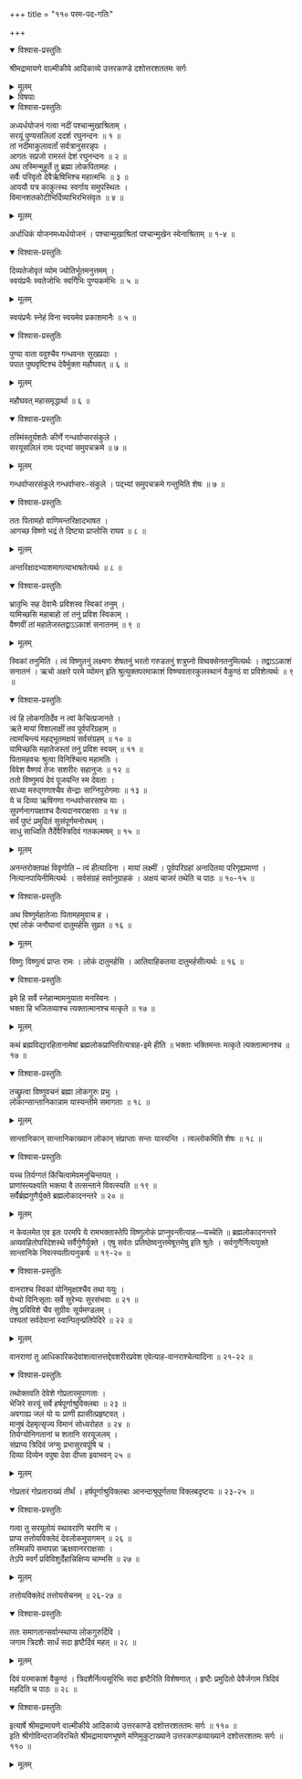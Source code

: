 +++
title = "११० परम-पद-गतिः"

+++

<details open><summary>विश्वास-प्रस्तुतिः</summary>

श्रीमद्रामायणे वाल्मीकीये आदिकाव्ये उत्तरकाण्डे दशोत्तरशततमः सर्गः
</details>

<details><summary>मूलम्</summary>

श्रीमद्रामायणे वाल्मीकीये आदिकाव्ये उत्तरकाण्डे दशोत्तरशततमः सर्गः
</details>

<details><summary>विषयाः</summary>

श्री-रामेण सकल-जनैः सह  
स्व-लोक-गमनाय सरयू-गमनम् ॥ १ ॥  
तथा तत्रागत--चतुर्-मुख-प्रार्थनया  
वैष्णव-तेजः-प्रवेशनम् ॥ २॥  
तथा स्वान्वागतानां जनानां  
चतुर्-मुख--द्वारा सांतानिक-लोक-प्रापणम् ॥ ३ ॥  
वानरादिभिश् च सह  
सरय्वाम् अवगाहनेन  
स्व-लोक-गमनम् ॥ ४ ॥
</details>

<details open><summary>विश्वास-प्रस्तुतिः</summary>

अध्यर्धयोजनं गत्वा नदीं पश्चान्मुखाश्रिताम् ।  
सरयूं पुण्यसलिलां ददर्श रघुनन्दनः ॥ १ ॥  
तां नदीमाकुलावर्तां सर्वत्रानुसरन्नृपः ।  
आगतः सप्रजो रामस्तं देशं रघुनन्दनः ॥ २ ॥  
अथ तस्मिन्मुहूर्ते तु ब्रह्मा लोकपितामहः ।  
सर्वैः परिवृतो देवैर्ऋषिभिश्च महात्मभिः ॥ ३ ॥  
आययौ यत्र काकुत्स्थः स्वर्गाय समुपस्थितः ।  
विमानशतकोटीभिर्दिव्याभिरभिसंवृतः ॥ ४ ॥
</details>

<details><summary>मूलम्</summary>

अध्यर्धयोजनं गत्वा नदीं पश्चान्मुखाश्रिताम् ।  
सरयूं पुण्यसलिलां ददर्श रघुनन्दनः ॥ १ ॥  
तां नदीमाकुलावर्तां सर्वत्रानुसरन्नृपः ।  
आगतः सप्रजो रामस्तं देशं रघुनन्दनः ॥ २ ॥  
अथ तस्मिन्मुहूर्ते तु ब्रह्मा लोकपितामहः ।  
सर्वैः परिवृतो देवैर्ऋषिभिश्च महात्मभिः ॥ ३ ॥  
आययौ यत्र काकुत्स्थः स्वर्गाय समुपस्थितः ।  
विमानशतकोटीभिर्दिव्याभिरभिसंवृतः ॥ ४ ॥
</details>

अर्धाधिकं योजनमध्यर्धयोजनं । पश्चान्मुखाश्रितां पश्चान्मुखेन स्वेनाश्रिताम् ॥ १-४ ॥

<details open><summary>विश्वास-प्रस्तुतिः</summary>

दिव्यतेजोवृतं व्योम ज्योतिर्भूतमनुत्तमम् ।  
स्वयंप्रभैः स्वतेजोभिः स्वर्गिभिः पुण्यकर्मभिः ॥ ५ ॥
</details>

<details><summary>मूलम्</summary>

दिव्यतेजोवृतं व्योम ज्योतिर्भूतमनुत्तमम् ।  
स्वयंप्रभैः स्वतेजोभिः स्वर्गिभिः पुण्यकर्मभिः ॥ ५ ॥
</details>

स्वयंप्रभैः स्नेहं विना स्वयमेव प्रकाशमानैः ॥ ५ ॥

<details open><summary>विश्वास-प्रस्तुतिः</summary>

पुण्या वाता ववुश्चैव गन्धवन्तः सुखप्रदाः ।  
पपात पुष्पवृष्टिश्च देवैर्मुक्ता महौघवत् ॥ ६ ॥
</details>

<details><summary>मूलम्</summary>

पुण्या वाता ववुश्चैव गन्धवन्तः सुखप्रदाः ।  
पपात पुष्पवृष्टिश्च देवैर्मुक्ता महौघवत् ॥ ६ ॥
</details>

महौघवत् महासमृद्धार्था ॥ ६ ॥

<details open><summary>विश्वास-प्रस्तुतिः</summary>

तस्मिंस्तूर्यशतैः कीर्णे गन्धर्वाप्सरसंकुले ।  
सरयूसलिलं रामः पद्भ्यां समुपचक्रमे ॥ ७ ॥
</details>

<details><summary>मूलम्</summary>

तस्मिंस्तूर्यशतैः कीर्णे गन्धर्वाप्सरसंकुले ।  
सरयूसलिलं रामः पद्भ्यां समुपचक्रमे ॥ ७ ॥
</details>

गन्धर्वाप्सरसंकुले गन्धर्वाप्सरः-संकुले । पद्भ्यां समुपचक्रमे गन्तुमिति शेषः ॥ ७ ॥

<details open><summary>विश्वास-प्रस्तुतिः</summary>

ततः पितामहो वाणिमन्तरिक्षादभाषत ।  
आगच्छ विष्णो भद्रं ते दिष्ट्या प्राप्तोसि राघव ॥ ८ ॥
</details>

<details><summary>मूलम्</summary>

ततः पितामहो वाणिमन्तरिक्षादभाषत ।  
आगच्छ विष्णो भद्रं ते दिष्ट्या प्राप्तोसि राघव ॥ ८ ॥
</details>

अन्तरिक्षादभ्याशमागत्याभाषतेत्यर्थः ॥ ८ ॥

<details open><summary>विश्वास-प्रस्तुतिः</summary>

भ्रातृभिः सह देवाभैः प्रविशस्व स्विकां तनुम् ।  
यामिच्छसि महाबाहो तां तनुं प्रविश स्विकाम् ।  
वैष्णवीं तां महातेजस्तद्वाऽऽकाशं सनातनम् ॥ ९ ॥
</details>

<details><summary>मूलम्</summary>

भ्रातृभिः सह देवाभैः प्रविशस्व स्विकां तनुम् ।  
यामिच्छसि महाबाहो तां तनुं प्रविश स्विकाम् ।  
वैष्णवीं तां महातेजस्तद्वाऽऽकाशं सनातनम् ॥ ९ ॥
</details>

स्विकां तनुमिति । त्वं विष्णुतनुं लक्ष्मणः शेषतनुं भरतो गरुडतनुं शत्रुघ्नो विष्वक्सेनतनुमित्यर्थः । तद्वाऽऽकाशं सनातनं । ऋचो अक्षरे परमे व्योमन् इति श्रुत्युक्तपरमाकाशं विष्ण्ववतारकुलस्थानं वैकुण्ठं वा प्रविशेत्यर्थः ॥ ९ ॥

<details open><summary>विश्वास-प्रस्तुतिः</summary>

त्वं हि लोकगतिर्देव न त्वां केचित्प्रजानते ।  
ऋते मायां विशालाक्षीं तव पूर्वपरिग्रहाम् ॥  
त्वामचिन्त्यं महद्भूतमक्षयं सर्वसंग्रहम् ॥ १० ॥  
यामिच्छसि महातेजस्तां तनुं प्रविश स्वयम् ॥ ११ ॥  
पितामहवचः श्रुत्वा विनिश्चित्य महामतिः ।  
विवेश वैष्णवं तेजः सशरीरः सहानुजः ॥ १२ ॥  
ततो विष्णुमयं देवं पूजयन्ति स्म देवताः ।  
साध्या मरुद्गणाश्चैव सेन्द्राः साग्निपुरोगमाः ॥ १३ ॥  
ये च दिव्या ऋषिगणा गन्धर्वाप्सरसश्च याः ।  
सुपर्णनागयक्षाश्च दैत्यदानवराक्षसाः ॥ १४ ॥  
सर्वं पुष्टं प्रमुदितं सुसंपूर्णमनोरथम् ।  
साधु साध्विति तैर्देवैस्त्रिदिवं गतकल्मषम् ॥ १५ ॥
</details>

<details><summary>मूलम्</summary>

त्वं हि लोकगतिर्देव न त्वां केचित्प्रजानते ।  
ऋते मायां विशालाक्षीं तव पूर्वपरिग्रहाम् ॥  
त्वामचिन्त्यं महद्भूतमक्षयं सर्वसंग्रहम् ॥ १० ॥  
यामिच्छसि महातेजस्तां तनुं प्रविश स्वयम् ॥ ११ ॥  
पितामहवचः श्रुत्वा विनिश्चित्य महामतिः ।  
विवेश वैष्णवं तेजः सशरीरः सहानुजः ॥ १२ ॥  
ततो विष्णुमयं देवं पूजयन्ति स्म देवताः ।  
साध्या मरुद्गणाश्चैव सेन्द्राः साग्निपुरोगमाः ॥ १३ ॥  
ये च दिव्या ऋषिगणा गन्धर्वाप्सरसश्च याः ।  
सुपर्णनागयक्षाश्च दैत्यदानवराक्षसाः ॥ १४ ॥  
सर्वं पुष्टं प्रमुदितं सुसंपूर्णमनोरथम् ।  
साधु साध्विति तैर्देवैस्त्रिदिवं गतकल्मषम् ॥ १५ ॥
</details>

अनन्तरोक्तपक्षं विवृणोति – त्वं हीत्यादिना । मायां लक्ष्मीं । पूर्वपरिग्रहां अनादितया परिगृह्यमाणां । नित्यानपायिनीमित्यर्थः । सर्वसंग्रहं सर्वानुग्राहकं । अक्षयं चाजरं तथेति च पाठः ॥ १०-१५ ॥

<details open><summary>विश्वास-प्रस्तुतिः</summary>

अथ विष्णुर्महातेजाः पितामहमुवाच ह ।  
एषां लोकं जनौघानां दातुमर्हसि सुव्रत ॥ १६ ॥
</details>

<details><summary>मूलम्</summary>

अथ विष्णुर्महातेजाः पितामहमुवाच ह ।  
एषां लोकं जनौघानां दातुमर्हसि सुव्रत ॥ १६ ॥
</details>

विष्णुः विष्णुत्वं प्राप्तः रामः । लोकं दातुमर्हसि । आतिवाहिकतया दातुमर्हसीत्यर्थः ॥ १६ ॥

<details open><summary>विश्वास-प्रस्तुतिः</summary>

इमे हि सर्वे स्नेहान्मामनुयाता मनस्विनः ।  
भक्ता हि भजितव्याश्च त्यक्तात्मानश्च मत्कृते ॥ १७ ॥
</details>

<details><summary>मूलम्</summary>

इमे हि सर्वे स्नेहान्मामनुयाता मनस्विनः ।  
भक्ता हि भजितव्याश्च त्यक्तात्मानश्च मत्कृते ॥ १७ ॥
</details>

कथं ब्रह्मविद्यारहितानामेषां ब्रह्मलोकप्राप्तिरित्यत्राह-इमे हीति ॥ भक्ताः भक्तिमन्तः मत्कृते त्यक्तात्मानश्च ॥ १७ ॥

<details open><summary>विश्वास-प्रस्तुतिः</summary>

तच्छ्रुत्वा विष्णुवचनं ब्रह्मा लोकगुरुः प्रभुः ।  
लोकान्सान्तानिकान्नाम यास्यन्तीमे समागताः ॥ १८ ॥
</details>

<details><summary>मूलम्</summary>

तच्छ्रुत्वा विष्णुवचनं ब्रह्मा लोकगुरुः प्रभुः ।  
लोकान्सान्तानिकान्नाम यास्यन्तीमे समागताः ॥ १८ ॥
</details>

सान्तानिकान् सान्तानिकाख्यान लोकान् संप्राप्ताः सन्तः यास्यन्ति । त्वल्लोकमिति शेषः ॥ १८ ॥

<details open><summary>विश्वास-प्रस्तुतिः</summary>

यच्च तिर्यग्गतं किंचित्वामेवमनुचिन्तयत् ।  
प्राणांस्त्यक्ष्यति भक्त्या वै तत्सन्ताने विवत्स्यति ॥ १९ ॥  
सर्वैर्ब्रह्मगुणैर्युक्ते ब्रह्मलोकादनन्तरे ॥ २० ॥
</details>

<details><summary>मूलम्</summary>

यच्च तिर्यग्गतं किंचित्वामेवमनुचिन्तयत् ।  
प्राणांस्त्यक्ष्यति भक्त्या वै तत्सन्ताने विवत्स्यति ॥ १९ ॥  
सर्वैर्ब्रह्मगुणैर्युक्ते ब्रह्मलोकादनन्तरे ॥ २० ॥
</details>

न केवलमेत एव इतः परमपि ये रामभक्तास्तेपि विष्णुलोकं प्राप्नुवन्तीत्याह—यच्चेति ॥ ब्रह्मलोकादनन्तरे अव्यवहितोपरिदेशस्थे सर्वैर्गुणैर्युक्ते । एषु सर्वतः प्रतिष्ठेष्वनुत्तमेषूत्तमेषु इति श्रुतेः । सर्वगुणैर्नित्ययुक्ते सान्तानिके निवत्स्यतीत्यनुकर्षः ॥ १९-२० ॥

<details open><summary>विश्वास-प्रस्तुतिः</summary>

वानराश्च स्विकां योनिमृक्षाश्चैव तथा ययुः ।  
येभ्यो विनिःसृताः सर्वे सुरेभ्यः सुरसंभवाः ॥ २१ ॥  
तेषु प्रविविशे चैव सुग्रीवः सूर्यमण्डलम् ।  
पश्यतां सर्वदेवानां स्वान्पितृन्प्रतिपेदिरे ॥ २२ ॥
</details>

<details><summary>मूलम्</summary>

वानराश्च स्विकां योनिमृक्षाश्चैव तथा ययुः ।  
येभ्यो विनिःसृताः सर्वे सुरेभ्यः सुरसंभवाः ॥ २१ ॥  
तेषु प्रविविशे चैव सुग्रीवः सूर्यमण्डलम् ।  
पश्यतां सर्वदेवानां स्वान्पितृन्प्रतिपेदिरे ॥ २२ ॥
</details>

वानराणां तु आधिकारिकदेवांशत्वात्तत्तद्देवशरीरप्रवेश एवेत्याह-वानराश्चेत्यादिना ॥ २१-२२ ॥

<details open><summary>विश्वास-प्रस्तुतिः</summary>

तथोक्तवति देवेशे गोप्रतारमुपागताः ।  
भेजिरे सरयूं सर्वे हर्षपूर्णाश्रुविक्लबाः ॥ २३ ॥  
अवगाह्य जलं यो यः प्राणी ह्यासीत्प्रहृष्टवत् ।  
मानुषं देहमृत्सृज्य विमानं सोध्यरोहत ॥ २४ ॥  
तिर्यग्योनिगतानां च शतानि सरयूजलम् ।  
संप्राप्य त्रिदिवं जग्मुः प्रभासुरवपूंषि च ।  
दिव्या दिव्येन वपुषा देवा दीप्ता इवाभवन् २५ ॥
</details>

<details><summary>मूलम्</summary>

तथोक्तवति देवेशे गोप्रतारमुपागताः ।  
भेजिरे सरयूं सर्वे हर्षपूर्णाश्रुविक्लबाः ॥ २३ ॥  
अवगाह्य जलं यो यः प्राणी ह्यासीत्प्रहृष्टवत् ।  
मानुषं देहमृत्सृज्य विमानं सोध्यरोहत ॥ २४ ॥  
तिर्यग्योनिगतानां च शतानि सरयूजलम् ।  
संप्राप्य त्रिदिवं जग्मुः प्रभासुरवपूंषि च ।  
दिव्या दिव्येन वपुषा देवा दीप्ता इवाभवन् २५ ॥
</details>

गोप्रतारं गोप्रताराख्यं तीर्थं । हर्षपूर्णाश्रुविक्लबाः आनन्दाश्रुपूर्णतया विक्लबदृष्टयः ॥ २३-२५ ॥

<details open><summary>विश्वास-प्रस्तुतिः</summary>

गत्वा तु सरयूतोयं स्थावराणि चराणि च ।  
प्राप्य तत्तोयविक्लेदं देवलोकमुपागमन् ॥ २६ ॥  
तस्मिन्नपि समापन्ना ऋक्षवानरराक्षसाः ।  
तेऽपि स्वर्गं प्रविविशुर्देहान्निक्षिप्य चाम्भसि ॥ २७ ॥
</details>

<details><summary>मूलम्</summary>

गत्वा तु सरयूतोयं स्थावराणि चराणि च ।  
प्राप्य तत्तोयविक्लेदं देवलोकमुपागमन् ॥ २६ ॥  
तस्मिन्नपि समापन्ना ऋक्षवानरराक्षसाः ।  
तेऽपि स्वर्गं प्रविविशुर्देहान्निक्षिप्य चाम्भसि ॥ २७ ॥
</details>

तत्तोयविक्लेदं तत्तोयसेचनम् ॥ २६-२७ ॥

<details open><summary>विश्वास-प्रस्तुतिः</summary>

ततः समागतान्सर्वान्स्थाप्य लोकगुरुर्दिवि ।  
जगाम त्रिदशैः सार्धं सदा हृष्टैर्दिवं महत् ॥ २८ ॥
</details>

<details><summary>मूलम्</summary>

ततः समागतान्सर्वान्स्थाप्य लोकगुरुर्दिवि ।  
जगाम त्रिदशैः सार्धं सदा हृष्टैर्दिवं महत् ॥ २८ ॥
</details>

दिवं परमाकाशं वैकुण्ठं । त्रिदशैर्नित्यसूरिभिः सदा हृष्टैरिति विशेषणात् । हृष्टैः प्रमुदितो देवैर्जगाम त्रिदिवं महदिति च पाठः ॥ २८ ॥

<details open><summary>विश्वास-प्रस्तुतिः</summary>

इत्यार्षे श्रीमद्रामायणे वाल्मीकीये आदिकाव्ये उत्तरकाण्डे दशोत्तरशततमः सर्गः ॥ ११० ॥  
इति श्रीगोविन्दराजविरचिते श्रीमद्रामायणभूषणे मणिमुकुटाख्याने उत्तरकाण्डव्याख्याने दशोत्तरशतमः सर्गः ॥ ११० ॥
</details>

<details><summary>मूलम्</summary>

इत्यार्षे श्रीमद्रामायणे वाल्मीकीये आदिकाव्ये उत्तरकाण्डे दशोत्तरशततमः सर्गः ॥ ११० ॥  
इति श्रीगोविन्दराजविरचिते श्रीमद्रामायणभूषणे मणिमुकुटाख्याने उत्तरकाण्डव्याख्याने दशोत्तरशतमः सर्गः ॥ ११० ॥
</details>

